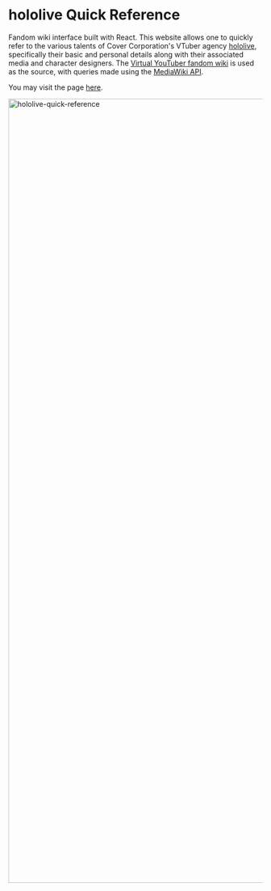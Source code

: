 # hololive Quick Reference
Fandom wiki interface built with React. This website allows one to quickly refer to the various talents of Cover Corporation's VTuber agency [hololive](https://en.hololive.tv/), specifically their basic and personal details along with their associated media and character designers. The [Virtual YouTuber fandom wiki](https://virtualyoutuber.fandom.com/wiki/Virtual_YouTuber_Wiki) is used as the source, with queries made using the [MediaWiki API](https://www.mediawiki.org/wiki/API:Main_page).

You may visit the page [here](https://monkonius.github.io/hololive-quick-reference/).

<img width="1552" alt="hololive-quick-reference" src="https://github.com/monkonius/hololive-quick-reference/assets/65208909/a19d96d9-fe22-4c79-b3a9-353c0a1c3ce6">
